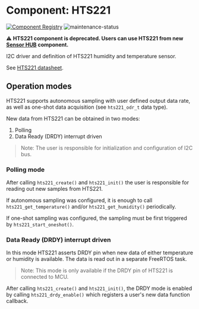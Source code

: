 # Component: HTS221

[![Component Registry](https://components.espressif.com/components/espressif/hts221/badge.svg)](https://components.espressif.com/components/espressif/hts221)
![maintenance-status](https://img.shields.io/badge/maintenance-deprecated-red.svg)

:warning: **HTS221 component is deprecated. Users can use HTS221 from new [Sensor HUB](https://components.espressif.com/components/espressif/sensor_hub) component.**

I2C driver and definition of HTS221 humidity and temperature sensor.

See [HTS221 datasheet](https://www.st.com/resource/en/datasheet/hts221.pdf).

## Operation modes
HTS221 supports autonomous sampling with user defined output data rate, as well as one-shot data acquisition (see `hts221_odr_t` data type).

New data from HTS221 can be obtained in two modes:

1. Polling
2. Data Ready (DRDY) interrupt driven

> Note: The user is responsible for initialization and configuration of I2C bus.

### Polling mode
After calling `hts221_create()` and `hts221_init()` the user is responsible for reading out new samples from HTS221.

If autonomous sampling was configured, it is enough to call `hts221_get_temperature()` and/or `hts221_get_humidity()` periodically.

If one-shot sampling was configured, the sampling must be first triggered by `hts221_start_oneshot()`.

### Data Ready (DRDY) interrupt driven
In this mode HTS221 asserts DRDY pin when new data of either temperature or humidity is available. The data is read out in a separate FreeRTOS task.

> Note: This mode is only available if the DRDY pin of HTS221 is connected to MCU.

After calling `hts221_create()` and `hts221_init()`, the DRDY mode is enabled by calling `hts221_drdy_enable()` which registers a user's new data function callback.


